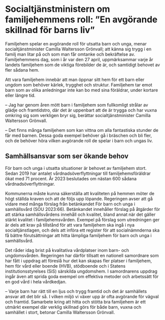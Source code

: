 # Socialtjänstministern om familjehemmens roll: ”En avgörande skillnad för barns liv”

Familjehem spelar en avgörande roll för utsatta barn och unga, menar socialtjänstminister Camilla Waltersson Grönvall; att känna sig trygg i en familj man litar på och som man får omtanke och bekräftelse av. Familjehemmens dag, som i år var den 27 april, uppmärksammar varje år landets familjehem som de viktiga förebilder de är, och samtidigt behovet av fler sådana hem.

Att vara familjehem innebär att man öppnar sitt hem för ett barn eller ungdom som behöver kärlek, trygghet och struktur. Familjehem tar emot barn som av olika anledningar inte kan bo med sina föräldrar, under kortare eller längre tid.

– Jag har genom åren mött barn i familjehem som fullkomligt strålar av glädje och framtidstro, där det är uppenbart att de är trygga och har vuxna omkring sig som verkligen bryr sig, berättar socialtjänstminister Camilla Waltersson Grönvall.

– Det finns många familjehem som kan vittna om alla fantastiska stunder de får med barnen. Dessa goda exempel behöver gå i bräschen och bli fler, och de behöver höra vilken avgörande roll de spelar i barn och ungas liv.

## Samhällsansvar som ser ökande behov

För barn och unga i utsatta situationer är behovet av familjehem stort. Sedan 2019 har antalet vårdnadsöverflyttningar till familjehemsföräldrar ökat med 71 procent. År 2023 beslutades om nästan 600 sådana vårdnadsöverflyttningar.

Kommunerna måste kunna säkerställa att kvaliteten på hemmen möter de högt ställda kraven och att de följs upp löpande. Regeringen avser att gå vidare med många förslag från betänkandet För barn och unga i samhällsvård (SOU 2023:66). Betänkandet innehåller förslag på åtgärder för att stärka samhällsvårdens innehåll och kvalitet, bland annat när det gäller stärkt kvalitet i familjehemsvården. Exempel på förslag som utredningen ger är dels att krav på tillstånd för att vara familjehem ska ingå i nya socialtjänstlagen, och dels att införa ett register för att socialnämnderna ska få bättre förutsättningar att hitta lämpliga familjehem för barn och unga i samhällsvård.

Det råder idag brist på kvalitativa vårdplatser inom barn- och ungdomsvården. Regeringen har därför tillsatt en nationell samordnare som har fått i uppdrag att föreslå hur det kan skapas fler platser i familjehem, hem för vård eller boende (HVB), stödboende och i Statens institutionsstyrelses (SiS) särskilda ungdomshem. I samordnarens uppdrag ingår även att sprida goda exempel om effektiva metoder och arbetssätt för en god vård i hela vårdkedjan.

– Varje barn har rätt till en ljus och trygg framtid och det är samhällets ansvar att det blir så. I vilken miljö vi växer upp är ofta avgörande för vägval och framtid. Samarbete kring att hitta och stötta bra familjehem är ett utmärkt exempel där verklig skillnad görs för både barn, vuxna och samhället i stort, betonar Camilla Waltersson Grönvall.
